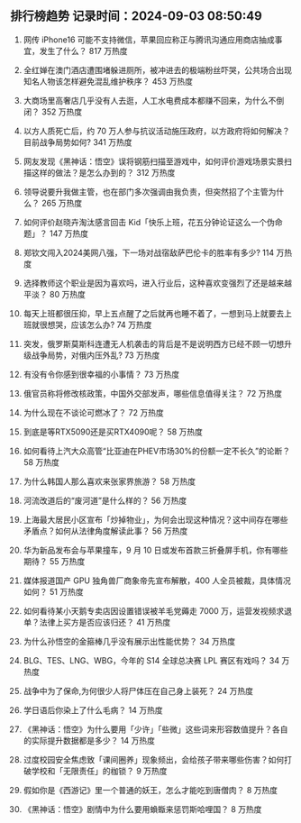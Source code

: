 
## 排行榜趋势 记录时间：2024-09-03 08:50:49
  
  1. 网传 iPhone16 可能不支持微信，苹果回应称正与腾讯沟通应用商店抽成事宜，发生了什么？ 817 万热度
    
  2. 全红婵在澳门酒店遭围堵躲进厕所，被冲进去的极端粉丝吓哭，公共场合出现知名人物该怎样避免混乱维护秩序？ 453 万热度
    
  3. 大商场里高奢店几乎没有人去逛，人工水电费成本都赚不回来，为什么不倒闭？ 352 万热度
    
  4. 以方人质死亡后，约 70 万人参与抗议活动施压政府，以方政府将如何解决？目前战争局势如何? 341 万热度
    
  5. 网友发现《黑神话：悟空》误将钢筋扫描至游戏中，如何评价游戏场景实景扫描这样的做法？是怎么办到的？ 312 万热度
    
  6. 领导说要升我做主管，也在部门多次强调由我负责，但突然招了个主管为什么？ 265 万热度
    
  7. 如何评价赵晓卉淘汰感言回击 Kid「快乐上班，花五分钟论证这么一个伪命题」？ 147 万热度
    
  8. 郑钦文闯入2024美网八强，下一场对战宿敌萨巴伦卡的胜率有多少? 114 万热度
    
  9. 选择教师这个职业是因为喜欢吗，进入行业后，这种喜欢变强烈了还是越来越平淡？ 80 万热度
    
  10. 每天上班都很压抑，早上五点醒了之后就再也睡不着了，一想到马上就要去上班就很想哭，应该怎么办? 74 万热度
    
  11. 突发，俄罗斯莫斯科连遭无人机袭击的背后是不是说明西方已经不顾一切想升级战争局势，对俄内压外乱? 73 万热度
    
  12. 有没有令你感到很幸福的小事情？ 73 万热度
    
  13. 俄官员称将修改核政策，中国外交部发声，哪些信息值得关注？ 72 万热度
    
  14. 为什么现在不谈论可燃冰了？ 72 万热度
    
  15. 到底是等RTX5090还是买RTX4090呢？ 58 万热度
    
  16. 如何看待上汽大众高管“比亚迪在PHEV市场30%的份额一定不长久”的论断？ 58 万热度
    
  17. 为什么韩国人那么喜欢来张家界旅游？ 58 万热度
    
  18. 河流改道后的“废河道”是什么样的？ 56 万热度
    
  19. 上海最大居民小区宣布「炒掉物业」，为何会出现这种情况？这中间存在哪些矛盾点？如何从法律角度解读此事？ 56 万热度
    
  20. 华为新品发布会与苹果撞车，9 月 10 日或发布首款三折叠屏手机，你有哪些期待？ 55 万热度
    
  21. 媒体报道国产 GPU 独角兽厂商象帝先宣布解散，400 人全员被裁，具体情况如何？ 51 万热度
    
  22. 如何看待某小天鹅专卖店因设置错误被羊毛党薅走 7000 万，运营发视频求退单？法律上买方是否应该归还？ 41 万热度
    
  23. 为什么孙悟空的金箍棒几乎没有展示出性能优势？ 34 万热度
    
  24. BLG、TES、LNG、WBG，今年的 S14 全球总决赛 LPL 赛区有戏吗？ 34 万热度
    
  25. 战争中为了保命,为何很少人将尸体压在自己身上装死？ 24 万热度
    
  26. 学日语后你染上了什么毛病？ 14 万热度
    
  27. 《黑神话：悟空》为什么要用「少许」「些微」这些词来形容数值提升？各自的实际提升数据都是多少？ 14 万热度
    
  28. 过度校园安全焦虑致「课间圈养」现象频出，会给孩子带来哪些伤害？如何打破学校和「无限责任」的枷锁？ 9 万热度
    
  29. 假如你是《西游记》里一个普通的妖王，怎么才能吃到唐僧肉？ 8 万热度
    
  30. 《黑神话：悟空》剧情中为什么要用蝜蝂来惩罚斯哈哩国？ 8 万热度
    
